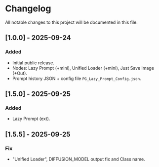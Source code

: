 # Changelog
All notable changes to this project will be documented in this file.

## [1.0.0] - 2025-09-24
### Added
- Initial public release.
- Nodes: Lazy Prompt (+mini), Unified Loader (+mini), Just Save Image (+Out).
- Prompt history JSON + config file `PG_Lazy_Prompt_Config.json`.

## [1.5.0] - 2025-09-25
### Added
- Lazy Prompt (ext).

## [1.5.5] - 2025-09-25
### Fix
- "Unified Loader", DIFFUSION_MODEL output fix and Class name.
